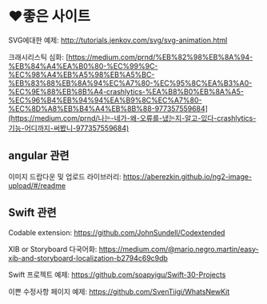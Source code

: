 # ❤️좋은 사이트

SVG에대한 예제: http://tutorials.jenkov.com/svg/svg-animation.html

크래시리스틱 심화: [https://medium.com/prnd/%EB%82%98%EB%8A%94-%EB%84%A4%EA%B0%80-%EC%99%9C-%EC%98%A4%EB%A5%98%EB%A5%BC-%EB%83%88%EB%8A%94%EC%A7%80-%EC%95%8C%EA%B3%A0-%EC%9E%88%EB%8B%A4-crashlytics-%EA%B8%B0%EB%8A%A5-%EC%96%B4%EB%94%94%EA%B9%8C%EC%A7%80-%EC%8D%A8%EB%B4%A4%EB%8B%88-977357559684](https://medium.com/prnd/나는-네가-왜-오류를-냈는지-알고-있다-crashlytics-기능-어디까지-써봤니-977357559684)



## angular 관련

이미지 드랍다운 및 업로드 라이브러리: https://aberezkin.github.io/ng2-image-upload/#/readme



## Swift 관련

Codable extension: https://github.com/JohnSundell/Codextended

XIB or Storyboard 다국어화: https://medium.com/@mario.negro.martin/easy-xib-and-storyboard-localization-b2794c69c9db

Swift 프로젝트 예제: https://github.com/soapyigu/Swift-30-Projects

이쁜 수정사항 페이지 예제: https://github.com/SvenTiigi/WhatsNewKit